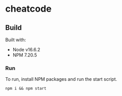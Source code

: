# cheatcode

## Build

Built with:

- Node v16.6.2
- NPM 7.20.5

### Run

To run, install NPM packages and run the start script.

```
npm i && npm start
```
